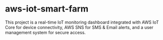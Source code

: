 # aws-iot-smart-farm
This project is a real-time IoT monitoring dashboard integrated with AWS IoT Core for device connectivity, AWS SNS for SMS &amp; Email alerts, and a user management system for secure access.
